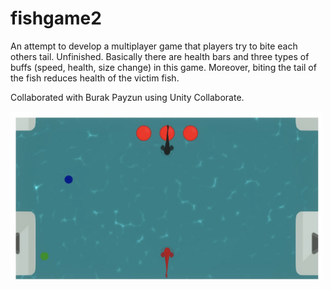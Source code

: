 # fishgame2
An attempt to develop a multiplayer game that players try to bite each others tail. Unfinished.
Basically there are health bars and three types of buffs (speed, health, size change) in this game. Moreover, biting the tail of the fish reduces health of the victim fish.

Collaborated with Burak Payzun using Unity Collaborate.

<img src="./fishgamee.jpeg" alt="Fishgame" width="500"/>
